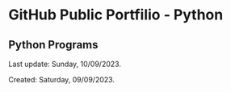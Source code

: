 # GitHub Public Portfilio - Python

## Python Programs


Last update: Sunday, 10/09/2023.

Created: Saturday, 09/09/2023.

